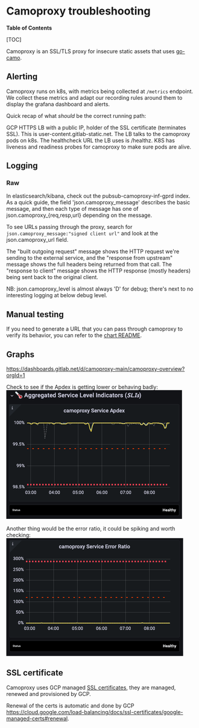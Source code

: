 # Camoproxy troubleshooting

**Table of Contents**

[TOC]

Camoproxy is an SSL/TLS proxy for insecure static assets that uses [go-camo](https://github.com/cactus/go-camo).

## Alerting

Camoproxy runs on k8s, with metrics being collected at `/metrics` endpoint. We collect these metrics and adapt our recording rules around them to display the grafana dashboard and alerts.

Quick recap of what *should* be the correct running path:

GCP HTTPS LB with a public IP, holder of the SSL certificate (terminates SSL).  This is user-content.gitlab-static.net.
The LB talks to the camoproxy pods on k8s. The healthcheck URL the LB uses is /healthz. K8S has liveness and readiness probes for camoproxy to make sure pods are alive.

## Logging

### Raw

In elasticsearch/kibana, check out the pubsub-camoproxy-inf-gprd index.  As a quick guide, the field 'json.camoproxy\_message' describes the basic message, and then each type of message has one of json.camoproxy\_{req,resp,url} depending on the message.

To see URLs passing through the proxy, search for `json.camoproxy_message:"signed client url"` and look at the json.camoproxy\_url field.

The "built outgoing request" message shows the HTTP request we're sending to the external service, and the "response from upstream" message shows the full headers being returned from that call.  The "response to client" message shows the HTTP response (mostly headers) being sent back to the original client.

NB: json.camoproxy_level is almost always 'D' for debug; there's next to no interesting logging at below debug level.

## Manual testing

If you need to generate a URL that you can pass through camoproxy to verify its behavior, you can refer to the [chart README](https://gitlab.com/gitlab-com/gl-infra/k8s-workloads/gitlab-helmfiles/-/tree/master/releases/camoproxy/charts#camoproxy-chart).

## Graphs

<https://dashboards.gitlab.net/d/camoproxy-main/camoproxy-overview?orgId=1>

Check to see if the Apdex is getting lower or behaving badly:
![apdex](apdex.png)

Another thing would be the error ratio, it could be spiking and worth checking:
![error-ratio](error-ratio.png)

## SSL certificate

Camoproxy uses GCP managed [SSL certificates](https://cloud.google.com/kubernetes-engine/docs/how-to/managed-certs), they are managed, renewed and provisioned by GCP.

Renewal of the certs is automatic and done by GCP <https://cloud.google.com/load-balancing/docs/ssl-certificates/google-managed-certs#renewal>.
